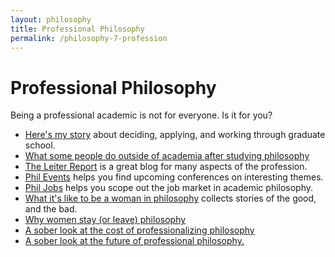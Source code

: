 ```yaml
---
layout: philosophy
title: Professional Philosophy
permalink: /philosophy-7-profession
--- 
```


# Professional Philosophy

Being a professional academic is not for everyone. Is it for you? 

* [Here's my story](/phd-how-to) about deciding, applying, and working through graduate school.
* [What some people do outside of academia after studying philosophy](https://freerangephilosophers.com/)
* [The Leiter Report](http://leiterreports.typepad.com/) is a great blog for many aspects of the profession.
* [Phil Events](http://philevents.org/) helps you find upcoming conferences on interesting themes.
* [Phil Jobs](http://philjobs.org/) helps you scope out the job market in academic philosophy.
* [What it's like to be a woman in philosophy](https://beingawomaninphilosophy.wordpress.com/) collects stories of the good, and the bad. 
* [Why women stay (or leave) philosophy](http://quod.lib.umich.edu/p/phimp/3521354.0016.006/1)
* [A sober look at the cost of professionalizing philosophy](http://opinionator.blogs.nytimes.com/2016/01/11/when-philosophy-lost-its-way/)
* [A sober look at the future of professional philosophy.](http://chronicle.com/blogs/conversation/2014/07/16/wanted-a-future-for-philosophy/)
